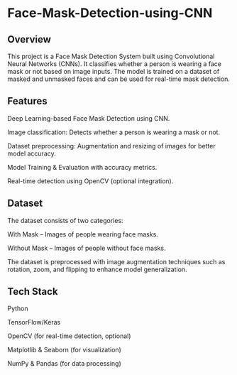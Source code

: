 # Face-Mask-Detection-using-CNN
## Overview

This project is a Face Mask Detection System built using Convolutional Neural Networks (CNNs). It classifies whether a person is wearing a face mask or not based on image inputs. The model is trained on a dataset of masked and unmasked faces and can be used for real-time mask detection.

## Features

Deep Learning-based Face Mask Detection using CNN.

Image classification: Detects whether a person is wearing a mask or not.

Dataset preprocessing: Augmentation and resizing of images for better model accuracy.

Model Training & Evaluation with accuracy metrics.

Real-time detection using OpenCV (optional integration).

## Dataset

The dataset consists of two categories:

With Mask – Images of people wearing face masks.

Without Mask – Images of people without face masks.

The dataset is preprocessed with image augmentation techniques such as rotation, zoom, and flipping to enhance model generalization.

## Tech Stack

Python

TensorFlow/Keras

OpenCV (for real-time detection, optional)

Matplotlib & Seaborn (for visualization)

NumPy & Pandas (for data processing)
